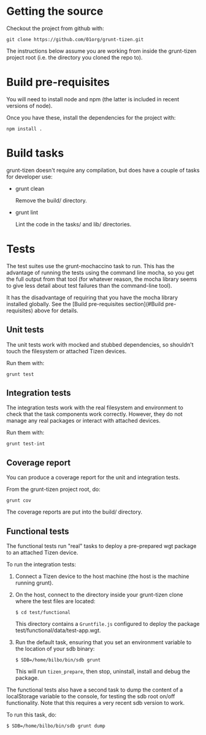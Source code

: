 # Getting the source

Checkout the project from github with:

    git clone https://github.com/01org/grunt-tizen.git

The instructions below assume you are working from inside the grunt-tizen project root (i.e. the directory you cloned the repo to).

# <a id="Build pre-requisites"></a>Build pre-requisites

You will need to install node and npm (the latter is included in recent versions of node).

Once you have these, install the dependencies for the project with:

    npm install .

# Build tasks

grunt-tizen doesn't require any compilation, but does have a couple of tasks for developer use:

*   grunt clean

    Remove the build/ directory.

*   grunt lint

    Lint the code in the tasks/ and lib/ directories.

# Tests

The test suites use the grunt-mochaccino task to run. This has the advantage of running the tests using the command line mocha, so you get the full output from that tool (for whatever reason, the mocha library seems to give less detail about test failures than the command-line tool).

It has the disadvantage of requiring that you have the mocha library installed globally. See the [Build pre-requisites section](#Build pre-requisites) above for details.

## Unit tests

The unit tests work with mocked and stubbed dependencies, so shouldn't touch the filesystem or attached Tizen devices.

Run them with:

    grunt test

## Integration tests

The integration tests work with the real filesystem and environment to check that the task components work correctly. However, they do not manage any real packages or interact with attached devices.

Run them with:

    grunt test-int

## Coverage report

You can produce a coverage report for the unit and integration tests.

From the grunt-tizen project root, do:

    grunt cov

The coverage reports are put into the build/ directory.

## Functional tests

The functional tests run "real" tasks to deploy a pre-prepared wgt package to an attached Tizen device.

To run the integration tests:

1.  Connect a Tizen device to the host machine (the host is the machine running grunt).

2.  On the host, connect to the directory inside your grunt-tizen clone where the test files are located:

        $ cd test/functional

    This directory contains a <code>Gruntfile.js</code> configured to deploy the package test/functional/data/test-app.wgt.

3.  Run the default task, ensuring that you set an environment variable to the location of your sdb binary:

        $ SDB=/home/bilbo/bin/sdb grunt

    This will run <code>tizen_prepare</code>, then stop, uninstall, install and debug the package.

The functional tests also have a second task to dump the content of a localStorage variable to the console, for testing the sdb root on/off functionality. Note that this requires a very recent sdb version to work.

To run this task, do:

    $ SDB=/home/bilbo/bin/sdb grunt dump
